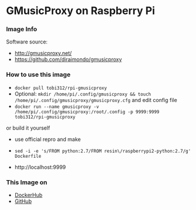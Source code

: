 # GMusicProxy on Raspberry Pi
### Image Info
Software source:
* http://gmusicproxy.net/
* https://github.com/diraimondo/gmusicproxy

### How to use this image
* ``` docker pull tobi312/rpi-gmusicproxy ```
* Optional: ``` mkdir /home/pi/.config/gmusicproxy && touch /home/pi/.config/gmusicproxy/gmusicproxy.cfg ``` and edit config file
* ``` docker run --name gmusicproxy -v /home/pi/.config/gmusicproxy:/root/.config -p 9999:9999 tobi312/rpi-gmusicproxy ``` 

or build it yourself
* use official repro and make
* ``` sed -i -e 's/FROM python:2.7/FROM resin\/raspberrypi2-python:2.7/g' Dockerfile ```

* http://localhost:9999 

### This Image on
* [DockerHub](https://hub.docker.com/r/tobi312/rpi-gmusicproxy/)
* [GitHub](https://github.com/TobiasH87Docker/rpi-gmusicproxy)
